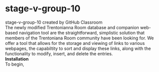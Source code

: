 # stage-v-group-10
stage-v-group-10 created by GitHub Classroom
<br/>The newly modified Trentonianna Room database and companion web-based navigation tool are the straightforward, simplistic solution that members of the Trentoniana Room community have been looking for.
We offer a tool that allows for the storage and viewing of links to various webpages, the capabiltity to sort and display these links, along with the functionality to modify, insert, and delete the entries.
<br/> **Installation**
<br/> To begin, 

